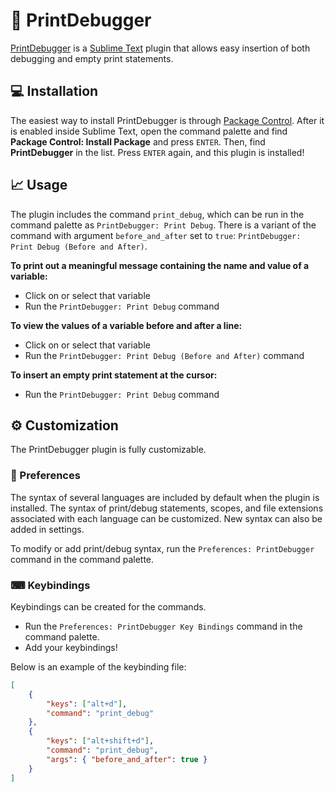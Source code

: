 # 🤖 PrintDebugger

[PrintDebugger](https://github.com/futureprogrammer360/PrintDebugger) is a [Sublime Text](https://www.sublimetext.com/) plugin that allows easy insertion of both debugging and empty print statements.

## 💻 Installation

The easiest way to install PrintDebugger is through [Package Control](https://packagecontrol.io/packages/PrintDebugger). After it is enabled inside Sublime Text, open the command palette and find **Package Control: Install Package** and press `ENTER`. Then, find **PrintDebugger** in the list. Press `ENTER` again, and this plugin is installed!

## 📈 Usage

The plugin includes the command `print_debug`, which can be run in the command palette as `PrintDebugger: Print Debug`. There is a variant of the command with argument `before_and_after` set to `true`: `PrintDebugger: Print Debug (Before and After)`.

**To print out a meaningful message containing the name and value of a variable:**

* Click on or select that variable
* Run the `PrintDebugger: Print Debug` command

**To view the values of a variable before and after a line:**

* Click on or select that variable
* Run the `PrintDebugger: Print Debug (Before and After)` command

**To insert an empty print statement at the cursor:**

* Run the `PrintDebugger: Print Debug` command

## ⚙ Customization

The PrintDebugger plugin is fully customizable.

### 🔧 Preferences

The syntax of several languages are included by default when the plugin is installed. The syntax of print/debug statements, scopes, and file extensions associated with each language can be customized. New syntax can also be added in settings.

To modify or add print/debug syntax, run the `Preferences: PrintDebugger` command in the command palette.

### ⌨ Keybindings

Keybindings can be created for the commands.

* Run the `Preferences: PrintDebugger Key Bindings` command in the command palette.
* Add your keybindings!

Below is an example of the keybinding file:

```json
[
    {
        "keys": ["alt+d"],
        "command": "print_debug"
    },
    {
        "keys": ["alt+shift+d"],
        "command": "print_debug",
        "args": { "before_and_after": true }
    }
]
```
